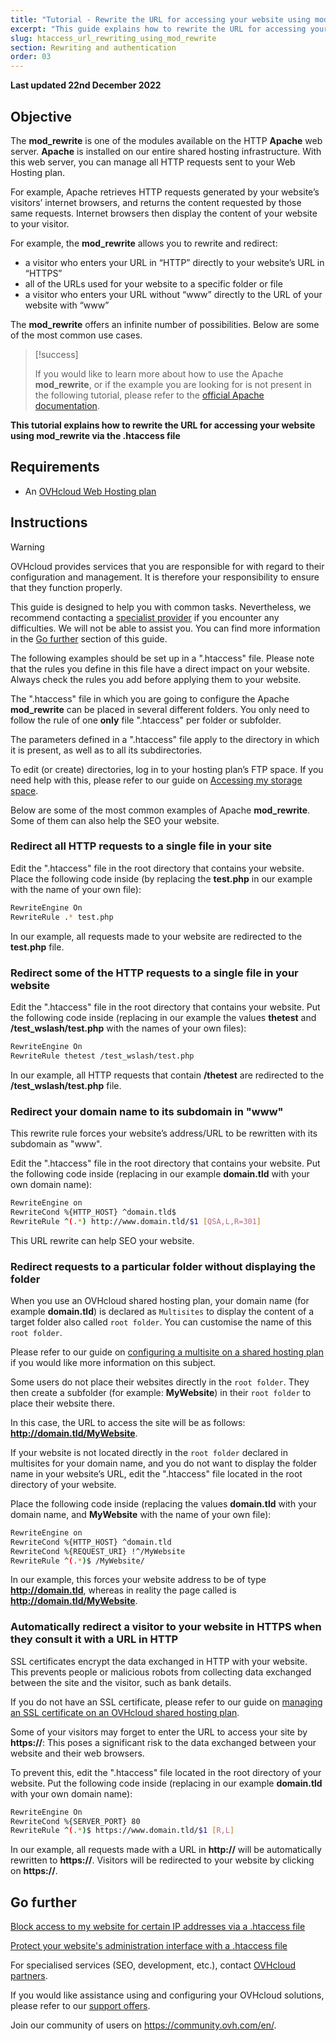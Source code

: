 ```yaml
---
title: "Tutorial - Rewrite the URL for accessing your website using mod_rewrite via the .htaccess file"
excerpt: "This guide explains how to rewrite the URL for accessing your website using mod_rewrite via the .htaccess file"
slug: htaccess_url_rewriting_using_mod_rewrite
section: Rewriting and authentication
order: 03
---
```


**Last updated 22nd December 2022** 
  
## Objective

The **mod_rewrite** is one of the modules available on the HTTP **Apache** web server. **Apache** is installed on our entire shared hosting infrastructure. With this web server, you can manage all HTTP requests sent to your Web Hosting plan.

For example, Apache retrieves HTTP requests generated by your website’s visitors’ internet browsers, and returns the content requested by those same requests. Internet browsers then display the content of your website to your visitor.

For example, the **mod_rewrite** allows you to rewrite and redirect:

- a visitor who enters your URL in “HTTP” directly to your website’s URL in “HTTPS”
- all of the URLs used for your website to a specific folder or file
- a visitor who enters your URL without “www” directly to the URL of your website with “www”

The **mod_rewrite** offers an infinite number of possibilities. Below are some of the most common use cases.

> [!success]
>
> If you would like to learn more about how to use the Apache **mod_rewrite**, or if the example you are looking for is not present in the following tutorial, please refer to the [official Apache documentation](https://httpd.apache.org/docs/2.4/en/mod/mod_rewrite.html).
>

**This tutorial explains how to rewrite the URL for accessing your website using mod_rewrite via the .htaccess file**
  
## Requirements

- An [OVHcloud Web Hosting plan](https://www.ovhcloud.com/en-gb/web-hosting/)
  
## Instructions

> [!warning]
>
> OVHcloud provides services that you are responsible for with regard to their configuration and management. It is therefore your responsibility to ensure that they function properly.
>
> This guide is designed to help you with common tasks. Nevertheless, we recommend contacting a [specialist provider](https://partner.ovhcloud.com/en-gb/) if you encounter any difficulties. We will not be able to assist you. You can find more information in the [Go further](#go-further) section of this guide.
>
>
> The following examples should be set up in a ".htaccess" file. Please note that the rules you define in this file have a direct impact on your website. Always check the rules you add before applying them to your website.
>

The ".htaccess" file in which you are going to configure the Apache **mod_rewrite** can be placed in several different folders. You only need to follow the rule of one **only** file ".htaccess" per folder or subfolder.

The parameters defined in a ".htaccess" file apply to the directory in which it is present, as well as to all its subdirectories.

To edit (or create) directories, log in to your hosting plan’s FTP space. If you need help with this, please refer to our guide on [Accessing my storage space](https://docs.ovh.com/gb/en/hosting/log-in-to-storage-ftp-web-hosting/).

Below are some of the most common examples of Apache **mod_rewrite**. Some of them can also help the SEO your website.

### Redirect all HTTP requests to a single file in your site

Edit the ".htaccess" file in the root directory that contains your website. Place the following code inside (by replacing the **test.php** in our example with the name of your own file):

```bash
RewriteEngine On
RewriteRule .* test.php
```

In our example, all requests made to your website are redirected to the **test.php** file.

### Redirect some of the HTTP requests to a single file in your website

Edit the ".htaccess" file in the root directory that contains your website. Put the following code inside (replacing in our example the values **thetest** and **/test_wslash/test.php** with the names of your own files):

```bash
RewriteEngine On
RewriteRule thetest /test_wslash/test.php
```

In our example, all HTTP requests that contain **/thetest** are redirected to the **/test_wslash/test.php** file.

### Redirect your domain name to its subdomain in "www"

This rewrite rule forces your website’s address/URL to be rewritten with its subdomain as "www".

Edit the ".htaccess" file in the root directory that contains your website. Put the following code inside (replacing in our example **domain.tld** with your own domain name):

```bash
RewriteEngine on
RewriteCond %{HTTP_HOST} ^domain.tld$
RewriteRule ^(.*) http://www.domain.tld/$1 [QSA,L,R=301]
```

This URL rewrite can help SEO your website.

### Redirect requests to a particular folder without displaying the folder

When you use an OVHcloud shared hosting plan, your domain name (for example **domain.tld**) is declared as `Multisites` to display the content of a target folder also called `root folder`. You can customise the name of this `root folder`.

Please refer to our guide on [configuring a multisite on a shared hosting plan](https://docs.ovh.com/gb/en/hosting/multisites-configuring-multiple-websites/) if you would like more information on this subject.

Some users do not place their websites directly in the `root folder`. They then create a subfolder (for example: **MyWebsite**) in their `root folder` to place their website there.

In this case, the URL to access the site will be as follows: **http://domain.tld/MyWebsite**.

If your website is not located directly in the `root folder` declared in multisites for your domain name, and you do not want to display the folder name in your website’s URL, edit the ".htaccess" file located in the root directory of your website. 

Place the following code inside (replacing the values **domain.tld** with your domain name, and **MyWebsite** with the name of your own file):

```bash
RewriteEngine on
RewriteCond %{HTTP_HOST} ^domain.tld
RewriteCond %{REQUEST_URI} !^/MyWebsite
RewriteRule ^(.*)$ /MyWebsite/
```

In our example, this forces your website address to be of type **http://domain.tld**, whereas in reality the page called is **http://domain.tld/MyWebsite**.

### Automatically redirect a visitor to your website in HTTPS when they consult it with a URL in HTTP

SSL certificates encrypt the data exchanged in HTTP with your website. This prevents people or malicious robots from collecting data exchanged between the site and the visitor, such as bank details.

If you do not have an SSL certificate, please refer to our guide on [managing an SSL certificate on an OVHcloud shared hosting plan](https://docs.ovh.com/gb/en/hosting/ssl-certificates-on-web-hosting-plans/).

Some of your visitors may forget to enter the URL to access your site by **https://**: This poses a significant risk to the data exchanged between your website and their web browsers.

To prevent this, edit the ".htaccess" file located in the root directory of your website. Put the following code inside (replacing in our example **domain.tld** with your own domain name):

```bash
RewriteEngine On
RewriteCond %{SERVER_PORT} 80
RewriteRule ^(.*)$ https://www.domain.tld/$1 [R,L]
```

In our example, all requests made with a URL in **http://** will be automatically rewritten to **https://**. Visitors will be redirected to your website by clicking on **https://**.

## Go further <a name="go-further"></a>

[Block access to my website for certain IP addresses via a .htaccess file](https://docs.ovh.com/gb/en/hosting/htaccess_how_to_block_a_specific_ip_address_from_accessing_your_website/)

[Protect your website's administration interface with a .htaccess file](https://docs.ovh.com/gb/en/hosting/how_to_password_protect_a_directory_on_your_website/)

For specialised services (SEO, development, etc.), contact [OVHcloud partners](https://partner.ovhcloud.com/en-gb/).

If you would like assistance using and configuring your OVHcloud solutions, please refer to our [support offers](https://www.ovhcloud.com/en-gb/support-levels/).

Join our community of users on <https://community.ovh.com/en/>.